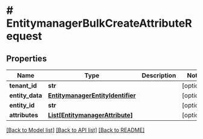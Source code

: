 # # EntitymanagerBulkCreateAttributeRequest


## Properties 


Name | Type | Description | Notes
------------ | ------------- | ------------- | -------------
**tenant_id**| **str** |   | [optional]
**entity_data**| [**EntitymanagerEntityIdentifier**](EntitymanagerEntityIdentifier.md) |   | [optional]
**entity_id**| **str** |   | [optional]
**attributes**| [**List[EntitymanagerAttribute]**](EntitymanagerAttribute.md) |   | [optional]


[[Back to Model list]](../../README.md#models) [[Back to API list]](../../README.md#endpoints) [[Back to README]](../../README.md)

